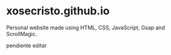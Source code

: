 # xosecristo.github.io
Personal website made using HTML, CSS, JavaScript, Gsap and ScrollMagic.

pendiente editar
